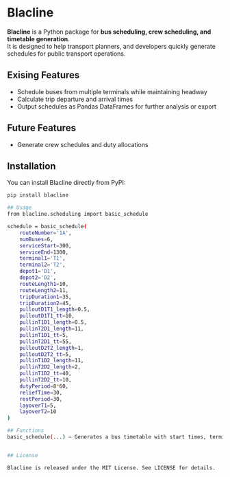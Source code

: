 # Blacline

**Blacline** is a Python package for **bus scheduling, crew scheduling, and timetable generation**.  
It is designed to help transport planners, and developers quickly generate schedules for public transport operations.


## Exising Features
- Schedule buses from multiple terminals while maintaining headway
- Calculate trip departure and arrival times
- Output schedules as Pandas DataFrames for further analysis or export

## Future Features
- Generate crew schedules and duty allocations

## Installation

You can install Blacline directly from PyPI:

```bash
pip install blacline

## Usage
from blacline.scheduling import basic_schedule

schedule = basic_schedule(
    routeNumber='1A',
    numBuses=6,
    serviceStart=300,
    serviceEnd=1300,
    terminal1='T1',
    terminal2='T2',
    depot1='D1',
    depot2='D2',
    routeLength1=10,
    routeLength2=11,
    tripDuration1=35,
    tripDuration2=45,
    pulloutD1T1_length=0.5,
    pulloutD1T1_tt=10,
    pullinT1D1_length=0.5,
    pullinT2D1_length=11,
    pullinT1D1_tt=5,
    pullinT2D1_tt=55,
    pulloutD2T2_length=1,
    pulloutD2T2_tt=5,
    pullinT1D2_length=11,
    pullinT2D2_length=2,
    pullinT1D2_tt=40,
    pullinT2D2_tt=10,
    dutyPeriod=8*60,
    reliefTime=30,
    restPeriod=30,
    layoverT1=5,
    layoverT2=10
)

## Functions
basic_schedule(...) – Generates a bus timetable with start times, terminals, and duty allocations.


## License

Blacline is released under the MIT License. See LICENSE for details.